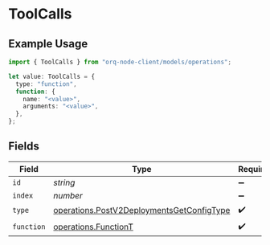 # ToolCalls

## Example Usage

```typescript
import { ToolCalls } from "orq-node-client/models/operations";

let value: ToolCalls = {
  type: "function",
  function: {
    name: "<value>",
    arguments: "<value>",
  },
};
```

## Fields

| Field                                                                                                  | Type                                                                                                   | Required                                                                                               | Description                                                                                            |
| ------------------------------------------------------------------------------------------------------ | ------------------------------------------------------------------------------------------------------ | ------------------------------------------------------------------------------------------------------ | ------------------------------------------------------------------------------------------------------ |
| `id`                                                                                                   | *string*                                                                                               | :heavy_minus_sign:                                                                                     | N/A                                                                                                    |
| `index`                                                                                                | *number*                                                                                               | :heavy_minus_sign:                                                                                     | N/A                                                                                                    |
| `type`                                                                                                 | [operations.PostV2DeploymentsGetConfigType](../../models/operations/postv2deploymentsgetconfigtype.md) | :heavy_check_mark:                                                                                     | N/A                                                                                                    |
| `function`                                                                                             | [operations.FunctionT](../../models/operations/functiont.md)                                           | :heavy_check_mark:                                                                                     | N/A                                                                                                    |